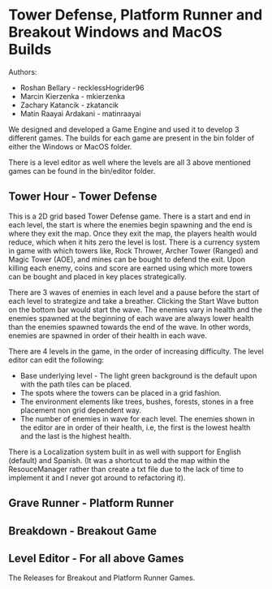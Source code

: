 # Tower Defense, Platform Runner and Breakout Windows and MacOS Builds

Authors:
- Roshan Bellary - recklessHogrider96
- Marcin Kierzenka - mkierzenka
- Zachary Katancik - zkatancik
- Matin Raayai Ardakani - matinraayai

We designed and developed a Game Engine and used it to develop 3 different games.
The builds for each game are present in the bin folder of either the Windows or MacOS folder.

There is a level editor as well where the levels are all 3 above mentioned games can be found in the bin/editor folder.

## Tower Hour - Tower Defense

This is a 2D grid based Tower Defense game. There is a start and end in each level, the start is where the enemies begin spawning and the end is where they exit the map. Once they exit the map, the players health would reduce, which when it hits zero the level is lost. There is a currency system in game with which towers like, Rock Thrower, Archer Tower (Ranged) and Magic Tower (AOE), and mines can be bought to defend the exit. Upon killing each enemy, coins and score are earned using which more towers can be bought and placed in key places strategically. 

There are 3 waves of enemies in each level and a pause before the start of each level to strategize and take a breather. Clicking the Start Wave button on the bottom bar would start the wave. The enemies vary in health and the enemies spawned at the beginning of each wave are always lower health than the enemies spawned towards the end of the wave. In other words, enemies are spawned in order of their health in each wave.  

There are 4 levels in the game, in the order of increasing difficulty. The level editor can edit the following:
- Base underlying level - The light green background is the default upon with the path tiles can be placed.
- The spots where the towers can be placed in a grid fashion.
- The environment elements like trees, bushes, forests, stones in a free placement non grid dependent way.
- The number of enemies in wave for each level. The enemies shown in the editor are in order of their health, i.e, the first is the lowest health and the last is the highest health.

There is a Localization system built in as well with support for English (default) and Spanish. (It was a shortcut to add the map within the ResouceManager rather than create a txt file due to the lack of time to implement it and I never got around to refactoring it).

## Grave Runner - Platform Runner

## Breakdown - Breakout Game

## Level Editor - For all above Games

The Releases for Breakout and Platform Runner Games.
